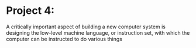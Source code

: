 # Project 4:
A critically important aspect of building a new computer system is designing the low-level machine language, or instruction set, with which the computer can be instructed to do various things
